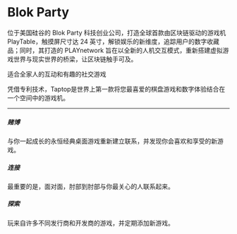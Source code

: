 # Blok Party

位于美国硅谷的 Blok Party 科技创业公司，打造全球首款由区块链驱动的游戏机 PlayTable，触摸屏尺寸达 24 英寸，解锁娱乐的新维度，追踪用户的数字收藏品；同时，其打造的 PLAYnetwork 旨在以全新的人机交互模式，重新搭建虚拟游戏世界与现实世界的桥梁，让区块链触手可及。

适合全家人的互动和有趣的社交游戏

凭借专利技术，Taptop是世界上第一款将您最喜爱的棋盘游戏和数字体验结合在一个空间中的游戏机。

---

##### 赌博

与你一起成长的永恒经典桌面游戏重新建立联系，并发现你会喜欢和享受的新游戏。

##### 连接

最重要的是，面对面，肘部到肘部与你最关心的人联系起来。

##### 探索

玩来自许多不同发行商和开发商的游戏，并定期添加新游戏。
